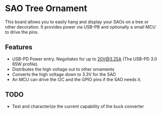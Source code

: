 # SAO Tree Ornament

This board allows you to easily hang and display your SAOs on a tree or other decoration.  It provides power via USB-PB and optionally a small MCU to drive the pins.

## Features

* USB-PD Power entry.  Negotiates for up to <20V@3.25A> (The USB-PD 3.0 65W profile).
* Distributes the high voltage out to other ornaments
* Converts the high voltage down to 3.3V for the SAO
* An MCU can drive the I2C and the GPIO pins if the SAO needs it.

## TODO

* Test and characterize the current capability of the buck converter
